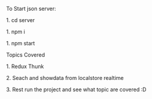 <p>
  To Start json server:
  </P
<p>
  1. cd server
  </P
  <p>
  1. npm i
  </P
<p>
  1. npm start
  </P
  
  
  
  
  <p>
  Topics Covered
  </P
  
<p>
  1. Redux Thunk
  </P 
<p>
  2. Seach and showdata from localstore realtime
  </P 
<p>
  3. Rest run the project and see what topic are covered  :D 
  </P
  
